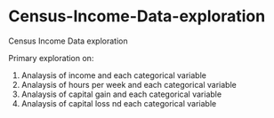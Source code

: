 # Census-Income-Data-exploration
Census Income Data exploration

Primary exploration on:
1. Analaysis of income and each categorical variable
2. Analaysis of hours per week and each categorical variable
2. Analaysis of capital gain and each categorical variable
2. Analaysis of capital loss nd each categorical variable

